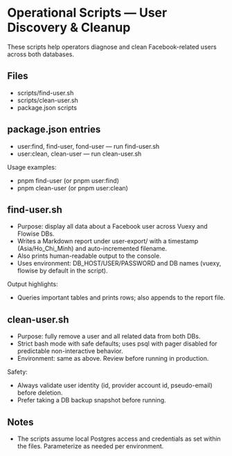 # Operational Scripts — User Discovery & Cleanup

These scripts help operators diagnose and clean Facebook-related users across both databases.

## Files
- scripts/find-user.sh
- scripts/clean-user.sh
- package.json scripts

## package.json entries
- user:find, find-user, fond-user — run find-user.sh
- user:clean, clean-user — run clean-user.sh

Usage examples:
- pnpm find-user (or pnpm user:find)
- pnpm clean-user (or pnpm user:clean)

## find-user.sh
- Purpose: display all data about a Facebook user across Vuexy and Flowise DBs.
- Writes a Markdown report under user-export/ with a timestamp (Asia/Ho_Chi_Minh) and auto-incremented filename.
- Also prints human-readable output to the console.
- Uses environment: DB_HOST/USER/PASSWORD and DB names (vuexy, flowise by default in the script).

Output highlights:
- Queries important tables and prints rows; also appends to the report file.

## clean-user.sh
- Purpose: fully remove a user and all related data from both DBs.
- Strict bash mode with safe defaults; uses psql with pager disabled for predictable non-interactive behavior.
- Environment: same as above. Review before running in production.

Safety:
- Always validate user identity (id, provider account id, pseudo-email) before deletion.
- Prefer taking a DB backup snapshot before running.

## Notes
- The scripts assume local Postgres access and credentials as set within the files. Parameterize as needed per environment.
